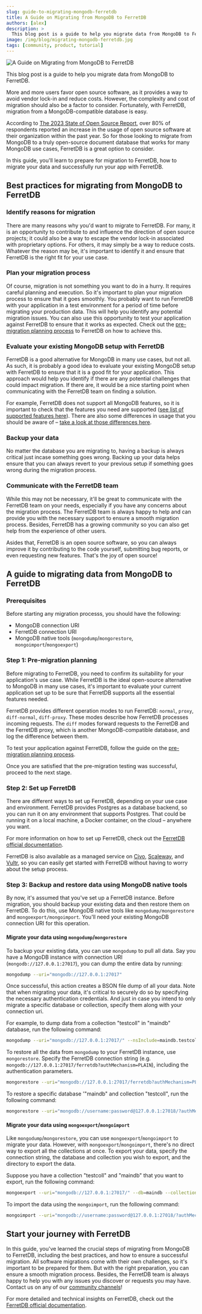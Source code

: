 ```yaml
---
slug: guide-to-migrating-mongodb-ferretdb
title: A Guide on Migrating from MongoDB to FerretDB
authors: [alex]
description: >
  This blog post is a guide to help you migrate data from MongoDB to FerretDB and run your application successfully.
image: /img/blog/migrating-mongodb-ferretdb.jpg
tags: [community, product, tutorial]
---
```


![A Guide on Migrating from MongoDB to FerretDB](/img/blog/migrating-mongodb-ferretdb.jpg)

This blog post is a guide to help you migrate data from MongoDB to FerretDB.

<!--truncate-->

More and more users favor open source software, as it provides a way to avoid vendor lock-in and reduce costs.
However, the complexity and cost of migration should also be a factor to consider.
Fortunately, with FerretDB, migration from a MongoDB-compatible database is easy.

According to [The 2023 State of Open Source Report](https://www.openlogic.com/resources/2023-state-open-source-report), over 80% of respondents reported an increase in the usage of open source software at their organization within the past year.
So for those looking to migrate from MongoDB to a truly open-source document database that works for many MongoDB use cases, FerretDB is a great option to consider.

In this guide, you'll learn to prepare for migration to FerretDB, how to migrate your data and successfully run your app with FerretDB.

## Best practices for migrating from MongoDB to FerretDB

### Identify reasons for migration

There are many reasons why you'd want to migrate to FerretDB.
For many, it is an opportunity to contribute to and influence the direction of open source projects; it could also be a way to escape the vendor lock-in associated with proprietary options.
For others, it may simply be a way to reduce costs.
Whatever the reason may be, it's important to identify it and ensure that FerretDB is the right fit for your use case.

### Plan your migration process

Of course, migration is not something you want to do in a hurry.
It requires careful planning and execution.
So it's important to plan your migration process to ensure that it goes smoothly.
You probably want to run FerretDB with your application in a test environment for a period of time before migrating your production data.
This will help you identify any potential migration issues.
You can also use this opportunity to test your application against FerretDB to ensure that it works as expected.
Check out the [pre-migration planning process](https://docs.ferretdb.io/migration/premigration-testing/) to FerretDB on how to achieve this.

### Evaluate your existing MongoDB setup with FerretDB

FerretDB is a good alternative for MongoDB in many use cases, but not all.
As such, it is probably a good idea to evaluate your existing MongoDB setup with FerretDB to ensure that it is a good fit for your application.
This approach would help you identify if there are any potential challenges that could impact migration.
If there are, it would be a nice starting point when communicating with the FerretDB team on finding a solution.

For example, FerretDB does not support all MongoDB features, so it is important to check that the features you need are supported ([see list of supported features here](https://docs.ferretdb.io/reference/supported-commands/)).
There are also some differences in usage that you should be aware of – [take a look at those differences here](https://docs.ferretdb.io/diff/).

### Backup your data

No matter the database you are migrating to, having a backup is always critical just incase something goes wrong.
Backing up your data helps ensure that you can always revert to your previous setup if something goes wrong during the migration process.

### Communicate with the FerretDB team

While this may not be necessary, it'll be great to communicate with the FerretDB team on your needs, especially if you have any concerns about the migration process.
The FerretDB team is always happy to help and can provide you with the necessary support to ensure a smooth migration process.
Besides, FerretDB has a growing community so you can also get help from the experience of other users.

Asides that, FerretDB is an open source software, so you can always improve it by contributing to the code yourself, submitting bug reports, or even requesting new features.
That's the joy of open source!

## A guide to migrating data from MongoDB to FerretDB

### Prerequisites

Before starting any migration processs, you should have the following:

- MongoDB connection URI
- FerretDB connection URI
- MongoDB native tools (`mongodump`/`mongorestore`, `mongoimport`/`mongoexport`)

### Step 1: Pre-migration planning

Before migrating to FerretDB, you need to confirm its suitability for your application's use case.
While FerretDB is the ideal open-source alternative to MongoDB in many use cases, it's important to evaluate your current application set up to be sure that FerretDB supports all the essential features needed.

FerretDB provides different operation modes to run FerretDB: `normal`, `proxy`, `diff-normal`, `diff-proxy`.
These modes describe how FerretDB processes incoming requests.
The `diff` modes forward requests to the FerretDB and the FerretDB proxy, which is another MongoDB-compatible database, and log the difference between them.

To test your application against FerretDB, follow the guide on the [pre-migration planning process](https://docs.ferretdb.io/migration/premigration-testing/).

Once you are satisfied that the pre-migration testing was successful, proceed to the next stage.

### Step 2: Set up FerretDB

There are different ways to set up FerretDB, depending on your use case and environment.
FerretDB provides Postgres as a database backend, so you can run it on any environment that supports Postgres.
That could be running it on a local machine, a Docker container, on the cloud – anywhere you want.

For more information on how to set up FerretDB, check out the [FerretDB official documentation](https://docs.ferretdb.io/quickstart-guide/).

FerretDB is also available as a managed service on [Civo](https://www.civo.com/marketplace/FerretDB), [Scaleway](https://www.scaleway.com/en/managed-document-database/), and [Vultr](https://www.vultr.com/products/managed-databases/ferretdb/), so you can easily get started with FerretDB without having to worry about the setup process.

### Step 3: Backup and restore data using MongoDB native tools

By now, it's assumed that you've set up a FerretDB instance.
Before migration, you should backup your existing data and then restore them on FerretDB.
To do this, use MongoDB native tools like `mongodump/mongorestore` and `mongoexport/mongoimport`.
You'll need your existing MongoDB connection URI for this operation.

#### Migrate your data using `mongodump`/`mongorestore`

To backup your existing data, you can use `mongodump` to pull all data.
Say you have a MongoDB instance with connection URI (`mongodb://127.0.0.1:27017`), you can dump the entire data by running:

```sh
mongodump --uri="mongodb://127.0.0.1:27017"
```

Once successful, this action creates a BSON file dump of all your data.
Note that when migrating your data, it's critical to securely do so by specifying the necessary authentication credentials.
And just in case you intend to only migrate a specific database or collection, specify them along with your connection uri.

For example, to dump data from a collection "testcoll" in "maindb" database, run the following command:

```sh
mongodump --uri="mongodb://127.0.0.1:27017/" --nsInclude=maindb.testcoll
```

To restore all the data from `mongodump` to your FerretDB instance, use `mongorestore`.
Specify the FerretDB connection string (e.g. `mongodb://127.0.0.1:27017/ferretdb?authMechanism=PLAIN`), including the authentication parameters.

```sh
mongorestore --uri="mongodb://127.0.0.1:27017/ferretdb?authMechanism=PLAIN"
```

To restore a specific database '"maindb" and collection "testcoll", run the following command:

```sh
mongorestore --uri="mongodb://username:password@127.0.0.1:27018/?authMechanism=PLAIN" --nsInclude=maindb.testcoll
```

#### Migrate your data using `mongoexport`/`mongoimport`

Like `mongodump`/`mongorestore`, you can use `mongoexport`/`mongoimport` to migrate your data.
However, with `mongoexport`/`mongoimport`, there's no direct way to export all the collections at once.
To export your data, specify the connection string, the database and collection you wish to export, and the directory to export the data.

Suppose you have a collection "testcoll" and "maindb" that you want to export, run the following command:

```sh
mongoexport --uri="mongodb://127.0.0.1:27017/" --db=maindb --collection=testcoll --out=testcoll.json
```

To import the data using the `mongoimport`, run the following command:

```sh
mongoimport --uri="mongodb://username:password@127.0.0.1:27018/?authMechanism=PLAIN" --db=maindb --collection=testcoll --file=testcoll.json
```

## Start your journey with FerretDB

In this guide, you've learned the crucial steps of migrating from MongoDB to FerretDB, including the best practices, and how to ensure a successful migration.
All software migrations come with their own challenges, so it's important to be prepared for them.
But with the right preparation, you can ensure a smooth migration process.
Besides, the FerretDB team is always happy to help you with any issues you discover or requests you may have.
Contact us on any of our [community channels](https://docs.ferretdb.io/#community)!

For more detailed and technical insights on FerretDB, check out the [FerretDB official documentation](https://docs.ferretdb.io/).
